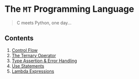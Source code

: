 # The `MT` Programming Language

> C meets Python, one day...

Contents
--------

1. [Control Flow](./control.md)
2. [The Ternary Operator](./ternary.md)
3. [Type Assertion & Error Handling](./types.md)
4. [Use Statements](./use.md)
5. [Lambda Expressions](./lambda.md)
